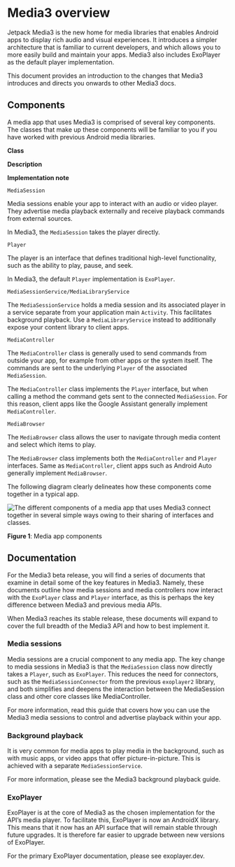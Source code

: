 # Media3 overview

Jetpack Media3 is the new home for media libraries that enables Android apps to display rich audio and visual experiences. It introduces a simpler architecture that is familiar to current developers, and which allows you to more easily build and maintain your apps. Media3 also includes ExoPlayer as the default player implementation.

This document provides an introduction to the changes that Media3 introduces and directs you onwards to other Media3 docs.

Components
----------

A media app that uses Media3 is comprised of several key components. The classes that make up these components will be familiar to you if you have worked with previous Android media libraries.

**Class**

**Description**

**Implementation note**

`MediaSession`

Media sessions enable your app to interact with an audio or video player. They advertise media playback externally and receive playback commands from external sources.

In Media3, the `MediaSession` takes the player directly.

`Player`

The player is an interface that defines traditional high-level functionality, such as the ability to play, pause, and seek.

In Media3, the default `Player` implementation is `ExoPlayer`.

`MediaSessionService/MediaLibraryService`

The `MediaSessionService` holds a media session and its associated player in a service separate from your application main `Activity`. This facilitates background playback. Use a `MediaLibraryService` instead to additionally expose your content library to client apps.

`MediaController`

The `MediaController` class is generally used to send commands from outside your app, for example from other apps or the system itself. The commands are sent to the underlying `Player` of the associated `MediaSession`.

The `MediaController` class implements the `Player` interface, but when calling a method the command gets sent to the connected `MediaSession`. For this reason, client apps like the Google Assistant generally implement `MediaController`.

`MediaBrowser`

The `MediaBrowser` class allows the user to navigate through media content and select which items to play.

The `MediaBrowser` class implements both the `MediaController` and `Player` interfaces. Same as `MediaController`, client apps such as Android Auto generally implement `MediaBrowser`.

The following diagram clearly delineates how these components come together in a typical app.

![The different components of a media app that uses Media3 connect
  together in several simple ways owing to their sharing of interfaces
  and classes.](https://developer.android.com/static/guide/topics/media/media3/overview.png)

**Figure 1**: Media app components

Documentation
-------------

For the Media3 beta release, you will find a series of documents that examine in detail some of the key features in Media3. Namely, these documents outline how media sessions and media controllers now interact with the `ExoPlayer` class and `Player` interface, as this is perhaps the key difference between Media3 and previous media APIs.

When Media3 reaches its stable release, these documents will expand to cover the full breadth of the Media3 API and how to best implement it.

### Media sessions

Media sessions are a crucial component to any media app. The key change to media sessions in Media3 is that the `MediaSession` class now directly takes a `Player`, such as `ExoPlayer`. This reduces the need for connectors, such as the `MediaSessionConnector` from the previous `exoplayer2` library, and both simplifies and deepens the interaction between the MediaSession class and other core classes like MediaController.

For more information, read this guide that covers how you can use the Media3 media sessions to control and advertise playback within your app.

### Background playback

It is very common for media apps to play media in the background, such as with music apps, or video apps that offer picture-in-picture. This is achieved with a separate `MediaSessionService`.

For more information, please see the Media3 background playback guide.

### ExoPlayer

ExoPlayer is at the core of Media3 as the chosen implementation for the API’s media player. To facilitate this, ExoPlayer is now an AndroidX library. This means that it now has an API surface that will remain stable through future upgrades. It is therefore far easier to upgrade between new versions of ExoPlayer.

For the primary ExoPlayer documentation, please see exoplayer.dev.



